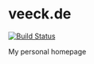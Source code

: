 # veeck.de

[![Build Status](https://secure.travis-ci.org/rejas/veeck.de.png?branch=master)](https://travis-ci.org/rejas/veeck.de)

My personal homepage
